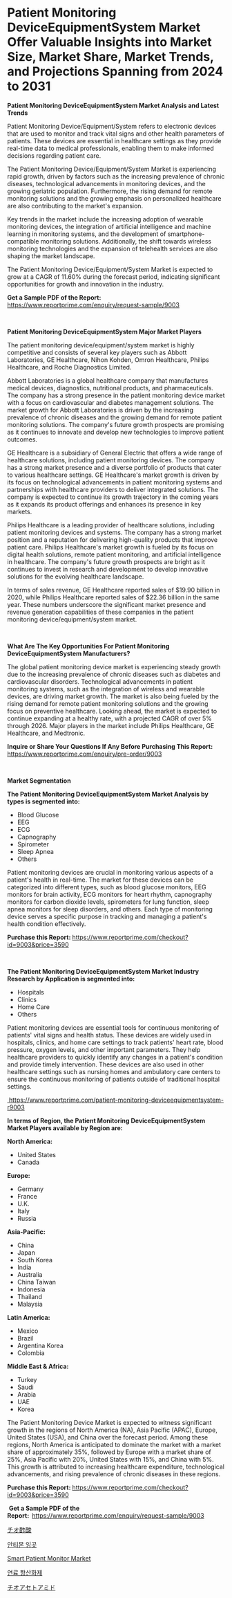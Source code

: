 <p><h1>Patient Monitoring DeviceEquipmentSystem Market Offer Valuable Insights into Market Size, Market Share, Market Trends, and Projections Spanning from 2024 to 2031</h1></p><p><strong>Patient Monitoring DeviceEquipmentSystem Market Analysis and Latest Trends</strong></p>
<p><p>Patient Monitoring Device/Equipment/System refers to electronic devices that are used to monitor and track vital signs and other health parameters of patients. These devices are essential in healthcare settings as they provide real-time data to medical professionals, enabling them to make informed decisions regarding patient care.</p><p>The Patient Monitoring Device/Equipment/System Market is experiencing rapid growth, driven by factors such as the increasing prevalence of chronic diseases, technological advancements in monitoring devices, and the growing geriatric population. Furthermore, the rising demand for remote monitoring solutions and the growing emphasis on personalized healthcare are also contributing to the market's expansion. </p><p>Key trends in the market include the increasing adoption of wearable monitoring devices, the integration of artificial intelligence and machine learning in monitoring systems, and the development of smartphone-compatible monitoring solutions. Additionally, the shift towards wireless monitoring technologies and the expansion of telehealth services are also shaping the market landscape.</p><p>The Patient Monitoring Device/Equipment/System Market is expected to grow at a CAGR of 11.60% during the forecast period, indicating significant opportunities for growth and innovation in the industry.</p></p>
<p><strong>Get a Sample PDF of the Report:&nbsp;</strong> <a href="https://www.reportprime.com/enquiry/request-sample/9003">https://www.reportprime.com/enquiry/request-sample/9003</a></p>
<p>&nbsp;</p>
<p><strong>Patient Monitoring DeviceEquipmentSystem Major Market Players</strong></p>
<p><p>The patient monitoring device/equipment/system market is highly competitive and consists of several key players such as Abbott Laboratories, GE Healthcare, Nihon Kohden, Omron Healthcare, Philips Healthcare, and Roche Diagnostics Limited.</p><p>Abbott Laboratories is a global healthcare company that manufactures medical devices, diagnostics, nutritional products, and pharmaceuticals. The company has a strong presence in the patient monitoring device market with a focus on cardiovascular and diabetes management solutions. The market growth for Abbott Laboratories is driven by the increasing prevalence of chronic diseases and the growing demand for remote patient monitoring solutions. The company's future growth prospects are promising as it continues to innovate and develop new technologies to improve patient outcomes.</p><p>GE Healthcare is a subsidiary of General Electric that offers a wide range of healthcare solutions, including patient monitoring devices. The company has a strong market presence and a diverse portfolio of products that cater to various healthcare settings. GE Healthcare's market growth is driven by its focus on technological advancements in patient monitoring systems and partnerships with healthcare providers to deliver integrated solutions. The company is expected to continue its growth trajectory in the coming years as it expands its product offerings and enhances its presence in key markets.</p><p>Philips Healthcare is a leading provider of healthcare solutions, including patient monitoring devices and systems. The company has a strong market position and a reputation for delivering high-quality products that improve patient care. Philips Healthcare's market growth is fueled by its focus on digital health solutions, remote patient monitoring, and artificial intelligence in healthcare. The company's future growth prospects are bright as it continues to invest in research and development to develop innovative solutions for the evolving healthcare landscape.</p><p>In terms of sales revenue, GE Healthcare reported sales of $19.90 billion in 2020, while Philips Healthcare reported sales of $22.36 billion in the same year. These numbers underscore the significant market presence and revenue generation capabilities of these companies in the patient monitoring device/equipment/system market.</p></p>
<p>&nbsp;</p>
<p><strong>What Are The Key Opportunities For Patient Monitoring DeviceEquipmentSystem Manufacturers?</strong></p>
<p><p>The global patient monitoring device market is experiencing steady growth due to the increasing prevalence of chronic diseases such as diabetes and cardiovascular disorders. Technological advancements in patient monitoring systems, such as the integration of wireless and wearable devices, are driving market growth. The market is also being fueled by the rising demand for remote patient monitoring solutions and the growing focus on preventive healthcare. Looking ahead, the market is expected to continue expanding at a healthy rate, with a projected CAGR of over 5% through 2026. Major players in the market include Philips Healthcare, GE Healthcare, and Medtronic.</p></p>
<p><strong>Inquire or Share Your Questions If Any Before Purchasing This Report:</strong> <a href="https://www.reportprime.com/enquiry/pre-order/9003">https://www.reportprime.com/enquiry/pre-order/9003</a></p>
<p>&nbsp;</p>
<p><strong>Market Segmentation</strong></p>
<p><strong>The Patient Monitoring DeviceEquipmentSystem Market Analysis by types is segmented into:</strong></p>
<p><ul><li>Blood Glucose</li><li>EEG</li><li>ECG</li><li>Capnography</li><li>Spirometer</li><li>Sleep Apnea</li><li>Others</li></ul></p>
<p><p>Patient monitoring devices are crucial in monitoring various aspects of a patient's health in real-time. The market for these devices can be categorized into different types, such as blood glucose monitors, EEG monitors for brain activity, ECG monitors for heart rhythm, capnography monitors for carbon dioxide levels, spirometers for lung function, sleep apnea monitors for sleep disorders, and others. Each type of monitoring device serves a specific purpose in tracking and managing a patient's health condition effectively.</p></p>
<p><strong>Purchase this Report:&nbsp;</strong><a href="https://www.reportprime.com/checkout?id=9003&price=3590">https://www.reportprime.com/checkout?id=9003&price=3590</a></p>
<p>&nbsp;</p>
<p><strong>The Patient Monitoring DeviceEquipmentSystem Market Industry Research by Application is segmented into:</strong></p>
<p><ul><li>Hospitals</li><li>Clinics</li><li>Home Care</li><li>Others</li></ul></p>
<p><p>Patient monitoring devices are essential tools for continuous monitoring of patients' vital signs and health status. These devices are widely used in hospitals, clinics, and home care settings to track patients' heart rate, blood pressure, oxygen levels, and other important parameters. They help healthcare providers to quickly identify any changes in a patient's condition and provide timely intervention. These devices are also used in other healthcare settings such as nursing homes and ambulatory care centers to ensure the continuous monitoring of patients outside of traditional hospital settings.</p></p>
<p><a href="https://www.reportprime.com/patient-monitoring-deviceequipmentsystem-r9003">&nbsp;https://www.reportprime.com/patient-monitoring-deviceequipmentsystem-r9003</a></p>
<p><strong>In terms of Region, the Patient Monitoring DeviceEquipmentSystem Market Players available by Region are:</strong></p>
<p>
    <p> <strong> North America: </strong>
        <ul>
            <li>United States</li>
            <li>Canada</li>
        </ul>
        </p> 
    <p> <strong> Europe: </strong>
        <ul>
            <li>Germany</li>
            <li>France</li>
            <li>U.K.</li>
            <li>Italy</li>
            <li>Russia</li>
        </ul>
        </p> 
    <p> <strong> Asia-Pacific: </strong>
        <ul>
            <li>China</li>
            <li>Japan</li>
            <li>South Korea</li>
            <li>India</li>
            <li>Australia</li>
            <li>China Taiwan</li>
            <li>Indonesia</li>
            <li>Thailand</li>
            <li>Malaysia</li>
        </ul>
        </p> 
    <p> <strong> Latin America: </strong>
        <ul>
            <li>Mexico</li>
            <li>Brazil</li>
            <li>Argentina Korea</li>
            <li>Colombia</li>
        </ul>
        </p> 
    <p> <strong> Middle East & Africa: </strong>
        <ul>
            <li>Turkey</li>
            <li>Saudi</li>
            <li>Arabia</li>
            <li>UAE</li>
            <li>Korea</li>
        </ul>
    </p>
    </p>
<p><p>The Patient Monitoring Device Market is expected to witness significant growth in the regions of North America (NA), Asia Pacific (APAC), Europe, United States (USA), and China over the forecast period. Among these regions, North America is anticipated to dominate the market with a market share of approximately 35%, followed by Europe with a market share of 25%, Asia Pacific with 20%, United States with 15%, and China with 5%. This growth is attributed to increasing healthcare expenditure, technological advancements, and rising prevalence of chronic diseases in these regions.</p></p>
<p><strong>Purchase this Report: </strong><a href="https://www.reportprime.com/checkout?id=9003&price=3590">https://www.reportprime.com/checkout?id=9003&price=3590</a></p>
<p>&nbsp;<strong>Get a Sample PDF of the Report:&nbsp;&nbsp;</strong><a href="https://www.reportprime.com/enquiry/request-sample/9003">https://www.reportprime.com/enquiry/request-sample/9003</a></p>
<p><strong></strong></p>
<p><p><a href="https://github.com/jkjreqjscoxx7/Market-Research-Report-List-1/blob/main/519257423295.md">チオ酢酸</a></p><p><a href="https://github.com/nuekbpymrrz5/Market-Research-Report-List-1/blob/main/791099421216.md">안티몬 잉곳</a></p><p><a href="https://github.com/yoshih12/Market-Research-Report-List-2/blob/main/smart-patient-monitor-market.md">Smart Patient Monitor Market</a></p><p><a href="https://github.com/BrettWeberrt8767765/Market-Research-Report-List-1/blob/main/521949321217.md">연료 항산화제</a></p><p><a href="https://github.com/hilmi-2a/Market-Research-Report-List-1/blob/main/679291923296.md">チオアセトアミド</a></p></p>